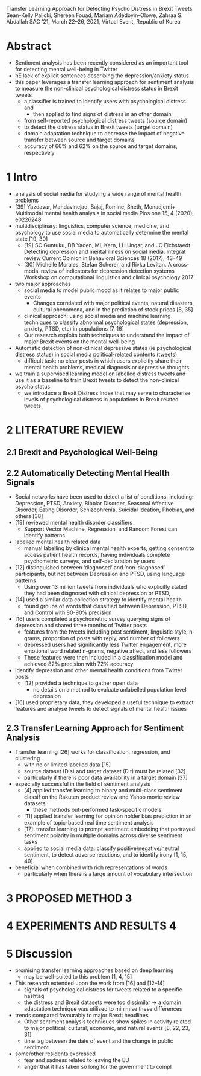 Transfer Learning Approach for Detecting Psycho Distress in Brexit Tweets
Sean-Kelly Palicki, Shereen Fouad, Mariam Adedoyin-Olowe, Zahraa S. Abdallah
SAC ’21, March 22–26, 2021, Virtual Event, Republic of Korea

# Abstract

* Sentiment analysis has been recently considered as
  an important tool for detecting mental well-being in Twitter
* hE lack of explicit sentences describing the depression/anxiety status
* this paper leverages a transfer learning approach for sentiment analysis to
  measure the non-clinical psychological distress status in Brexit tweets
  * a classifier is trained to identify users with psychological distress and
    * then applied to find signs of distress in an other domain
  * from self-reported psychological distress tweets (source domain)
  * to detect the distress status in Brexit tweets (target domain)
  * domain adaptation technique to decrease the impact of negative transfer
    between source and target domains
  * accuracy of 66% and 62% on the source and target domains, respectively

# 1 Intro

* analysis of social media for studying a wide range of mental health problems
 * [39] Yazdavar, Mahdavinejad, Bajaj, Romine, Sheth, Monadjemi+
   Multimodal mental health analysis in social media
   Plos one 15, 4 (2020), e0226248
  * multidisciplinary: linguistics, computer science, medicine, and psychology
    to use social media to automatically determine the mental state [19, 30]
    * [19] SC Guntuku, DB Yaden, ML Kern, LH Ungar, and JC Eichstaedt
      Detecting depression and mental illness on social media: integrat review
      Current Opinion in Behavioral Sciences 18 (2017), 43–49
    * [30] Michelle Morales, Stefan Scherer, and Rivka Levitan.
      A cross-modal review of indicators for depression detection systems
      Workshop on computational linguistics and clinical psychology 2017
* two major approaches
  * social media to model public mood as it relates to major public events
    * Changes correlated with major political events, natural disasters,
      cultural phenomena, and in the prediction of stock prices [8, 35]
  * clinical approach: using social media and machine learning techniques to
    classify abnormal psychological states (depression, anxiety, PTSD, etc)
    in populations [7, 16]
  * Our research exploits both techniques
    to understand the impact of major Brexit events on the mental well-being
* Automatic detection of non-clinical depressive states (ie psychological
  distress status) in social media political-related contents (tweets)
  * difficult task: no clear posts in which users explicitly share their
    mental health problems, medical diagnosis or depressive thoughts
* we train a supervised learning model on labelled distress tweets and use it
  as a baseline to train Brexit tweets to detect the non-clinical psycho status
  * we introduce a Brexit Distress Index that may serve to characterise levels
    of psychological distress in populations in Brexit related tweets

# 2 LITERATURE REVIEW

## 2.1 Brexit and Psychological Well-Being

## 2.2 Automatically Detecting Mental Health Signals

* Social networks have been used to detect a list of conditions, including:
  Depression, PTSD, Anxiety, Bipolar Disorder, Seasonal Affective Disorder,
  Eating Disorder, Schizophrenia, Suicidal Ideation, Phobias, and others [38]
* [19] reviewed mental health disorder classifiers
  * Support Vector Machine, Regression, and Random Forest can identify patterns
* labelled mental health related data
  * manual labelling by clinical mental health experts,
    getting consent to access patient health records, having individuals
    complete psychometric surveys, and self-declaration by users
* [12] distinguished between ‘diagnosed’ and ’non-diagnosed’ participants, but
  not between Depression and PTSD, using language patterns
  * Using over 13 million tweets from individuals who explicitly stated they
    had been diagnosed with clinical depression or PTSD,
* [14] used a similar data collection strategy to identify mental health
  * found groups of words that classified between Depression, PTSD, and Control
    with 80-90% precision
* [16] users completed a psychometric survey querying signs of depression and
  shared three months of Twitter posts
  * features from the tweets including post sentiment, linguistic style,
    n-grams, proportion of posts with reply, and number of followers
  * depressed users had significantly less Twitter engagement,
    more emotional word related n-grams, negative affect, and less followers
  * These features were then included in a classification model and achieved
    82% precision with 72% accuracy
* identify depression and other mental health conditions from Twitter posts
  * [12] provided a technique to gather open data
    * no details on a method to evaluate unlabelled population level depression
* [16] used proprietary data, they developed a useful technique to
  extract features and analyse tweets to detect signals of mental health issues

## 2.3 Transfer Learning Approach for Sentiment Analysis

* Transfer learning [26] works for classification, regression, and clustering
  * with no or limited labelled data [15]
  * source dataset (D s) and target dataset (D t) must be related [32]
  * particularly if there is poor data availability in a target domain [37]
* especially successful in the field of sentiment analysis
  * [4] applied transfer learning to binary and multi-class sentiment classif
    on the Rakuten product review and Yahoo movie review datasets
    * these methods out-performed task-specific models
  * [11] applied transfer learning for opinion holder bias prediction in an
    example of topic-based real time sentiment analysis
  * [17]: transfer learning to prompt sentiment embedding that portrayed
    sentiment polarity in multiple domains across diverse sentiment tasks
  * applied to social media data: classify positive/negative/neutral sentiment,
    to detect adverse reactions, and to identify irony [1, 15, 40]
* beneficial when combined with rich representations of words
  * particularly when there is a large amount of vocabulary intersection

# 3 PROPOSED METHOD 3

# 4 EXPERIMENTS AND RESULTS 4

# 5 Discussion

* promising transfer learning approaches based on deep learning
  * may be well-suited to this problem [1, 4, 15]
* This research extended upon the work from [16] and [12–14]
  * signals of psychological distress for tweets related to a specific hashtag
  * the distress and Brexit datasets were too dissimilar
    -> a domain adaptation technique was utilised to minimise these differences
* trends compared favourably to major Brexit headlines
  * Other sentiment analysis techniques show spikes in activity related to
    major political, cultural, economic, and natural events [8, 22, 23, 31]
  * time lag between the date of event and the change in public sentiment
* some/other residents expressed  
  * fear and sadness related to leaving the EU
  * anger that it has taken so long for the government to compl
